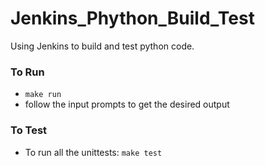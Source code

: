 # Jenkins_Phython_Build_Test
Using Jenkins to build and test python code.

### To Run

* `make run`
* follow the input prompts to get the desired output

### To Test

* To run all the unittests: `make test`